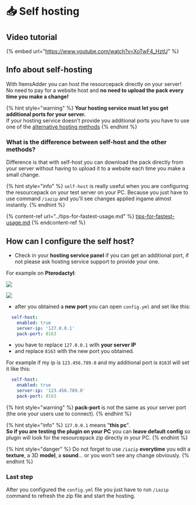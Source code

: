 # 📥 Self hosting

## Video tutorial

{% embed url="https://www.youtube.com/watch?v=XoTwF4_HztU" %}

## Info about self-hosting

With ItemsAdder you can host the resourcepack directly on your server!\
No need to pay for a website host and **no need to upload the pack every time you make a change!**

{% hint style="warning" %}
**Your hosting service must let you get additional ports for your server.**\
If your hosting service doesn't provide you additional ports you have to use one of the [alternative hosting methods](./)
{% endhint %}

### What is the difference between self-host and the other methods?

Difference is that with self-host you can download the pack directly from your server without having to upload it to a website each time you make a small change.

{% hint style="info" %}
`self-host` is really useful when you are configuring the resourcepack on your test server on your PC. Because you just have to use command `/iazip` and you'll see changes applied ingame almost instantly.
{% endhint %}

{% content-ref url="../tips-for-fastest-usage.md" %}
[tips-for-fastest-usage.md](../tips-for-fastest-usage.md)
{% endcontent-ref %}

## How can I configure the self host?

* Check in your **hosting service panel** if you can get an additional port, if not please ask hosting service support to provide your one.

For example on **Pterodactyl**:

![](<../../.gitbook/assets/immagine (104).png>)

![](<../../.gitbook/assets/immagine (101).png>)

* after you obtained a **new port** you can open `config.yml` and set like this:

```yaml
  self-host:
    enabled: true
    server-ip: '127.0.0.1'
    pack-port: 8163
```

* you have to replace `127.0.0.1` with **your server IP**
* and replace `8163` with the new port you obtained.

For example if my ip is `123.456.789.0` and my additional port is `8163`I will set it like this:

```yaml
  self-host:
    enabled: true
    server-ip: '123.456.789.0'
    pack-port: 8163
```

{% hint style="warning" %}
**pack-port** is not the same as your server port (the one your users use to connect).
{% endhint %}

{% hint style="info" %}
`127.0.0.1` means "**this pc**".\
**So if you are testing the plugin on your PC** you can **leave default config** so plugin will look for the resourcepack zip directly in your PC.
{% endhint %}

{% hint style="danger" %}
Do not forget to use `/iazip` **everytime** you edit a **texture**, a 3D **model**, a **sound**... or you won't see any change obviously.
{% endhint %}

### Last step

After you configured the `config.yml` file you just have to run `/iazip` command to refresh the zip file and start the hosting.
